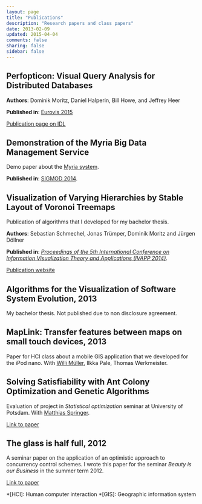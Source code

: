 ```yaml
---
layout: page
title: "Publications"
description: "Research papers and class papers"
date: 2013-02-09
updated: 2015-04-04
comments: false
sharing: false
sidebar: false
---
```


## Perfopticon: Visual Query Analysis for Distributed Databases

**Authors**: Dominik Moritz, Daniel Halperin, Bill Howe, and Jeffrey Heer

**Published in**: [Eurovis 2015](http://www.eurovis2015.it/)

[Publication page on IDL](https://idl.cs.washington.edu/papers/perfopticon)


## Demonstration of the Myria Big Data Management Service

Demo paper about the [Myria system](http://myria.cs.washington.edu/).

**Published in**:  [SIGMOD 2014](http://www.sigmod2014.org/).


## Visualization of Varying Hierarchies by Stable Layout of Voronoi Treemaps

Publication of algorithms that I developed for my bachelor thesis.

**Authors**: Sebastian Schmechel, Jonas Trümper, Dominik Moritz and Jürgen Döllner

**Published in**: [*Proceedings of the 5th International Conference on Information Visualization Theory and Applications (IVAPP 2014)*](http://www.ivapp.visigrapp.org/).

[Publication website](https://hpi.de/de/computer-graphics-systems/publications/year/2014/102334/STMD2014.html)


## Algorithms for the Visualization of Software System Evolution, 2013

My bachelor thesis. Not published due to non disclosure agreement.


## MapLink: Transfer features between maps on small touch devices, 2013

Paper for HCI class about a mobile GIS application that we developed for the iPod nano. With [Willi Müller](http://jups42.de/), Ilkka Pale, Thomas Werkmeister.


## Solving Satisfiability with Ant Colony Optimization and Genetic Algorithms

Evaluation of project in *Statistical optimization* seminar at University of Potsdam. With [Matthias Springer](http://www.matthiasspringer.de/).

[Link to paper](http://www.matthiasspringer.de/downloads/sosat-paper.pdf)


## The glass is half full, 2012

A seminar paper on the application of an optimistic approach to concurrency control schemes. I wrote this paper for the seminar *Beauty is our Business* in the summer term 2012.

[Link to paper](the_glass_is_half_full.pdf)

*[HCI]:     Human computer interaction
*[GIS]:     Geographic information system